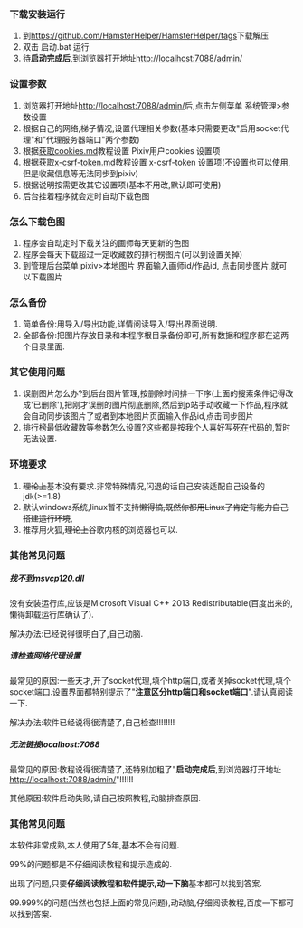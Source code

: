### 下载安装运行

1. 到<https://github.com/HamsterHelper/HamsterHelper/tags>下载解压 
2. 双击 启动.bat 运行
3. 待**启动完成后**,到浏览器打开地址<http://localhost:7088/admin/>

### 设置参数
1. 浏览器打开地址<http://localhost:7088/admin/>后,点击左侧菜单 系统管理>参数设置
2. 根据自己的网络,梯子情况,设置代理相关参数(基本只需要更改"启用socket代理"和"代理服务器端口"两个参数)
3. 根据[获取cookies.md](获取cookies.md)教程设置 Pixiv用户cookies 设置项
4. 根据[获取x-csrf-token.md](获取x-csrf-token.md)教程设置 x-csrf-token 设置项(不设置也可以使用,但是收藏信息等无法同步到pixiv)
5. 根据说明按需更改其它设置项(基本不用改,默认即可使用)
6. 后台挂着程序就会定时自动下载色图


### 怎么下载色图
1. 程序会自动定时下载关注的画师每天更新的色图
2. 程序会每天下载超过一定收藏数的排行榜图片(可以到设置关掉)
3. 到管理后台菜单 pixiv>本地图片 界面输入画师id/作品id, 点击同步图片,就可以下载图片

### 怎么备份
1. 简单备份:用导入/导出功能,详情阅读导入/导出界面说明.
2. 全部备份:把图片存放目录和本程序根目录备份即可,所有数据和程序都在这两个目录里面.

### 其它使用问题
1. 误删图片怎么办?到后台图片管理,按删除时间排一下序(上面的搜索条件记得改成'已删除'),把刚才误删的图片彻底删除,然后到p站手动收藏一下作品,程序就会自动同步该图片了或者到本地图片页面输入作品id,点击同步图片
2. 排行榜最低收藏数等参数怎么设置?这些都是按我个人喜好写死在代码的,暂时无法设置.

### 环境要求
1. ~~理论上~~基本没有要求.非常特殊情况,闪退的话自己安装适配自己设备的jdk(>=1.8)
2. 默认windows系统,linux暂不支持~~懒得搞,既然你都用Linux了肯定有能力自己搭建运行环境~~,
3. 推荐用火狐,~~理论上~~谷歌内核的浏览器也可以.

### 其他常见问题
##### 找不到msvcp120.dll
没有安装运行库,应该是Microsoft Visual C++ 2013 Redistributable(百度出来的,懒得卸载运行库确认了).

解决办法:已经说得很明白了,自己动脑.

##### 请检查网络代理设置
最常见的原因:一些天才,开了socket代理,填个http端口,或者关掉socket代理,填个socket端口.设置界面都特别提示了"**注意区分http端口和socket端口**".请认真阅读一下.

解决办法:软件已经说得很清楚了,自己检查!!!!!!!!

##### 无法链接localhost:7088
最常见的原因:教程说得很清楚了,还特别加粗了"**启动完成后**,到浏览器打开地址<http://localhost:7088/admin/>"!!!!!!

其他原因:软件启动失败,请自己按照教程,动脑排查原因.

### 其他常见问题
本软件非常成熟,本人使用了5年,基本不会有问题.

99%的问题都是不仔细阅读教程和提示造成的.

出现了问题,只要**仔细阅读教程和软件提示,动一下脑**基本都可以找到答案.

99.999%的问题(当然也包括上面的常见问题),动动脑,仔细阅读教程,百度一下都可以找到答案.



